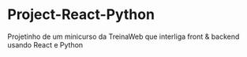# Project-React-Python
 Projetinho de um minicurso da TreinaWeb que interliga front &amp; backend usando React e Python
